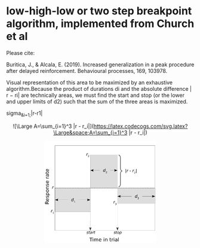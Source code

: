 # low-high-low or two step breakpoint algorithm, implemented from Church et al

Please cite:

Buritica, J., & Alcala, E. (2019). Increased generalization in a peak procedure after delayed reinforcement. Behavioural processes, 169, 103978.

Visual representation of this area to be maximized by an exhaustive algorithm.Because the product of durations di and the absolute difference | r − ri| are technically areas, we must find the start and stop (or the lower and upper limits of d2) such that the sum of the three areas is maximized.



sigma<sub>&i=1;</sub>|r-r1|

<div align="center">
  
 ![\Large A=\sum_{i=1}^3 |r - r_i|](https://latex.codecogs.com/svg.latex?\Large&space;A=\sum_{i=1}^3 |r - r_i|) 
  
 <img src="https://github.com/jealcalat/start_stop_peak_procedure/blob/main/lhl_diagramm-1.png" width="300">
</div>
